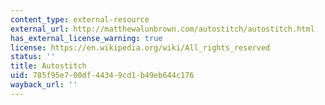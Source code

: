 ```yaml
---
content_type: external-resource
external_url: http://matthewalunbrown.com/autostitch/autostitch.html
has_external_license_warning: true
license: https://en.wikipedia.org/wiki/All_rights_reserved
status: ''
title: Autostitch
uid: 785f95e7-00df-4434-9cd1-b49eb644c176
wayback_url: ''
---
```


